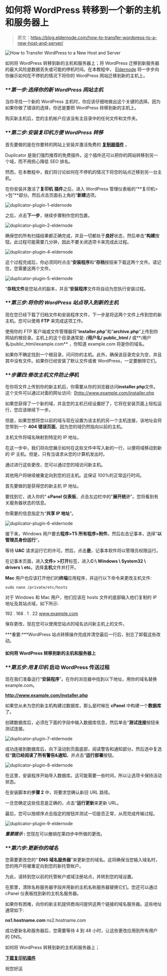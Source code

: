 # 如何将 WordPress 转移到一个新的主机和服务器上

> 原文：<https://blog.eldernode.com/how-to-transfer-wordpress-to-a-new-host-and-server/>

![How to Transfer WordPress to a New Host and Server](img/7e3bf230399a4e0bc87bd8b8af12014d.png)

如何将 WordPress 转移到新的主机和服务器上；将 WordPress 迁移到新服务器的最大风险是数据丢失或可能的停机时间。在本教程中， [Eldernode](https://eldernode.com/category/tutorial/) 将一步步向你展示如何在不停机的情况下将你的 WordPress 网站迁移到新的主机上。

### ***第一步:*选择你的新 WordPress 网站主机**

当你寻找一个新的 WordPress 主机时，你应该仔细地做出这个关键的选择。因为如果你做了错误的选择，你还是要把 WordPress 转移到新的主机上。

购买新主机后，您的主机帐户应该没有主目录中的任何文件和文件夹。

### ***第二步:*安装复印机方便 WordPress 转移**

首先要做的是在你要转的网站上安装并激活免费的 **[复制器插件](http://eldernode.com/category/wordpress/plugins/)** 。

Duplicator 是我们强烈推荐的免费插件。这个插件还可以把你的网站转移到另一个域，而不用担心降低 SEO 排名。

然而，在本教程中，我们将讨论如何在不停机的情况下将您的站点迁移到另一台主机。

在你安装并激活了**复印机** **插件**之后，进入 WordPress 管理仪表板的“**复印机> >包”**部分。然后点击页面右上角的“**新建**选项。

![duplicator-plugin-1-eldernode](img/29f12667a893df8b67624f8fefc64a33.png)

之后，点击**下一步**，继续步骤制作您的包裹。

![duplicator-plugin-2-eldernode](img/768c9e7b8d6ab16243f45c79aca59376.png)

确保您的所有扫描结果都正确完成，并且一切都处于**良好**状态，然后单击“**构建**按钮。此过程可能需要几分钟，因此不要关闭选项卡来完成此过程。

![duplicator-plugin-4-eldernode](img/9b697f31d1ef084919498e88cdfc280b.png)

这个过程完成后，你必须同时点击“**安装程序**和“**存档**按钮来下载这两个文件。请记住，您需要这两个文件。

![duplicator-plugin-5-eldernode](img/a15123f8af64af05205ee58caf91ebe5.png)

“**存档文件**是您站点的副本，并且“**安装程序**文件将自动为您执行安装过程。

### ***第三步:*将你的 WordPress 站点导入到新的主机**

现在您已经下载了归档文件和安装程序文件，下一步是将这两个文件上传到您的新主机。您可以使用 **FTP** 来完成这项工作。

使用你的 FTP 客户端或文件管理器将“**installer.php**”和“**archive.php**”上传到你网站的根目录。主机上的这个目录通常是: **/用户名/ public_html /** 或**/用户名/public_html/example.com** ，你知道 example.com 将是你的域名。

如果你不确定找到一个根目录，问问你的主机。此外，确保该目录完全为空，并且其中没有文件。如果你已经安装了默认文件或者 WordPress，一定要删除它们。

### ***步骤四:*修改主机文件防止停机**

在你将文件上传到你的新主机后，你需要从你的浏览器访问**installer.php**文件。这个文件可以通过对面的网址访问:【http://www.example.com/installer.php 

如果您获得了一个新的域，并且您的主机已经设置好了，它将在安装页面上轻松运行，您应该继续下一步。

但是，如果您想将您以前的域与现在设置为该主机的另一个主机连接，该地址会将您带到一个 **404 错误页面**。因为您的域仍然指向以前的主机。

主机文件将域名映射到特定的 IP 地址。

在这一步中，我们将向您展示如何在这些文件中写入新的一行，以便将域移动到新的 IP 主机。但是，只有当请求从您的计算机发出时。

通过进行这些更改，您可以通过您的域访问新主机。

其他用户将继续被重定向到您的旧主机。这保证 100%的正常运行时间。

首先要做的是获得您的新主机 IP 地址。

要找到它，进入你的" **cPanel 仪表板**，点击左边栏中的"**展开统计**"。您将看到有关服务器状态的信息。

你需要的信息指定为“**共享 IP 地址**”。

![duplicator-plugin-6-eldernode](img/463a18957610693234045156227aab3b.png)

接下来，Windows 用户要去**程序>T5 所有程序>附件**。然后右击记事本，选择“**以管理员身份运行**”。

等待 **UAC** 请求运行它的许可。然后，点击**是**，记事本软件将以管理员权限运行。

在记事本页面，进入**文件> >打开**标签，进入**C:\ Windows \ System32 \ drivers \ etc**。选择**主机**文件并打开。

**Mac** 用户也应该打开他们的**终端**应用程序，并运行以下命令来更改主机文件:

`sudo nano /private/etc/hosts`

对于 Windows 和 Mac 用户，他们应该在 hosts 文件的底部输入他们复制的 IP 地址及其站点域，如下所示:

192 . 168 . 1 . 22 www.example.com

保存更改，现在您可以使用您站点的域名访问新主机上的文件。

***重要:***WordPress 站点转移操作完成并清空最后一行后，别忘了卸载这些改动。

#### 如何将 WordPress 转移到新的主机和服务器上

### ***第五步:*用复印机** 启动 WordPress 传送过程

现在我们准备运行“**安装程序**”。在你的浏览器中找到以下地址，用你的域名替换 example.com。

**http://www.example.com/installer.php**

如果您从未为您的新主机构建过数据库，那么是时候在 **cPanel** 中构建一个**数据库**了。

创建数据库后，必须在下面的字段中输入数据库信息，然后单击“**测试连接**按钮来测试连接。

![duplicator-plugin-7-eldernode](img/a377aae50d863f3b7b98811aa506cf24.png)

成功连接到数据库后，向下滚动到页面底部，阅读警告和通知部分。然后选中复选框“**我已经阅读了所有警告&通知**，并点击“**运行部署**按钮。

![duplicator-plugin-8-eldernode](img/fef4cd158543f8ae74228d2541bd2501.png)

在这里，安装程序开始导入数据库。这可能需要一些时间，所以让选项卡保持活动状态。

在安装脚本的**步骤 2** 中，将要求您确认新旧 URL 路径。

一旦您确定这些信息是正确的，点击“**运行更新**来更新 URL。

最后，您可以按顺序点击指定的按钮并测试一切是否正常，从而完成传输过程。

![duplicator-plugin-9-eldernode](img/eb24002060d3912318bf53d8e08db539.png)

***重要提示*** **:** 您现在可以撤销在第四步中所做的更改。

### ***第六步:*更新你的域名**

您需要更改您的“ **DNS 域名服务器**”来更新您的域名。这将确保当您输入域名时，您的用户将被重定向到您的新托管帐户。

为此，请转到您以前的托管帐户或域注册站点，并转到您的域设置。

在那里，清除名称服务器字段并用新的主机名称服务器替换它们。您还可以通过 cPanel 仪表板找到新的主机名服务器。

如果你有困难，向你的新主机提供商询问提供这两个链接的域名服务器。这些地址通常如下:

**ns1.hostname.com**
ns2.hostname.com

成功更新名称服务器后，您需要等待 4 到 48 小时，让这些更改应用到所有用户的 DNS。

如何将 WordPress 转移到新的主机和服务器上；

[**下载复印机插件**](https://wordpress.org/plugins/duplicator/)

祝您好运